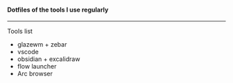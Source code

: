 #### Dotfiles of the tools I use regularly

---
Tools list
- glazewm + zebar
- vscode
- obsidian + excalidraw
- flow launcher
- Arc browser